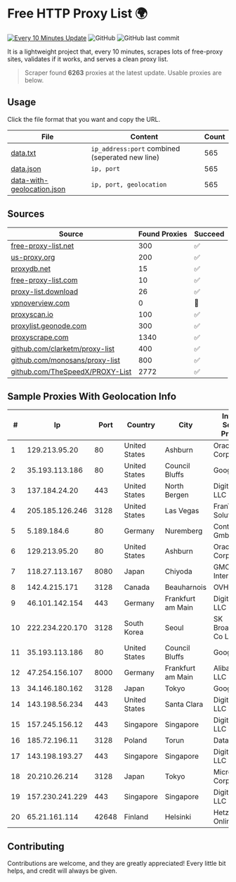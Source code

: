 
# Free HTTP Proxy List 🌍

[![Every 10 Minutes Update](https://github.com/mertguvencli/http-proxy-list/actions/workflows/main.yml/badge.svg?branch=main)](https://github.com/mertguvencli/http-proxy-list/actions/workflows/main.yml)
![GitHub](https://img.shields.io/github/license/mertguvencli/http-proxy-list)
![GitHub last commit](https://img.shields.io/github/last-commit/mertguvencli/http-proxy-list)

It is a lightweight project that, every 10 minutes, scrapes lots of free-proxy sites, validates if it works, and serves a clean proxy list.


> Scraper found **6263** proxies at the latest update. Usable proxies are below.

## Usage

Click the file format that you want and copy the URL.


|File|Content|Count|
|----|-------|-----|
|[data.txt](https://raw.githubusercontent.com/mertguvencli/http-proxy-list/main/proxy-list/data.txt)|`ip_address:port` combined (seperated new line)|565|
|[data.json](https://raw.githubusercontent.com/mertguvencli/http-proxy-list/main/proxy-list/data.json)|`ip, port`|565|
|[data-with-geolocation.json](https://raw.githubusercontent.com/mertguvencli/http-proxy-list/main/proxy-list/data-with-geolocation.json)|`ip, port, geolocation`|565|

## Sources

|Source|Found Proxies|Succeed|
|------|-------------|-------|
|[free-proxy-list.net](https://free-proxy-list.net)|300|✅|
|[us-proxy.org](https://www.us-proxy.org)|200|✅|
|[proxydb.net](http://proxydb.net)|15|✅|
|[free-proxy-list.com](https://free-proxy-list.com/?page=&port=&type%5B%5D=http&type%5B%5D=https&up_time=0&search=Search)|10|✅|
|[proxy-list.download](https://www.proxy-list.download/HTTP)|26|✅|
|[vpnoverview.com](https://vpnoverview.com/privacy/anonymous-browsing/free-proxy-servers)|0|🚫|
|[proxyscan.io](https://www.proxyscan.io)|100|✅|
|[proxylist.geonode.com](https://proxylist.geonode.com/api/proxy-list?limit=300&page=1&sort_by=lastChecked&sort_type=desc&protocols=http,https)|300|✅|
|[proxyscrape.com](https://api.proxyscrape.com/v2/?request=displayproxies&protocol=http&timeout=10000&country=all&ssl=all&anonymity=all)|1340|✅|
|[github.com/clarketm/proxy-list](https://raw.githubusercontent.com/clarketm/proxy-list/master/proxy-list-raw.txt)|400|✅|
|[github.com/monosans/proxy-list](https://raw.githubusercontent.com/monosans/proxy-list/main/proxies/http.txt)|800|✅|
|[github.com/TheSpeedX/PROXY-List](https://raw.githubusercontent.com/TheSpeedX/PROXY-List/master/http.txt)|2772|✅|


## Sample Proxies With Geolocation Info

|#|Ip|Port|Country|City|Internet Service Provider|
|-|--|----|-------|----|-------------------------|
|1|129.213.95.20|80|United States|Ashburn|Oracle Corporation|
|2|35.193.113.186|80|United States|Council Bluffs|Google LLC|
|3|137.184.24.20|443|United States|North Bergen|DigitalOcean, LLC|
|4|205.185.126.246|3128|United States|Las Vegas|FranTech Solutions|
|5|5.189.184.6|80|Germany|Nuremberg|Contabo GmbH|
|6|129.213.95.20|80|United States|Ashburn|Oracle Corporation|
|7|118.27.113.167|8080|Japan|Chiyoda|GMO Internet, Inc.|
|8|142.4.215.171|3128|Canada|Beauharnois|OVH SAS|
|9|46.101.142.154|443|Germany|Frankfurt am Main|DigitalOcean, LLC|
|10|222.234.220.170|3128|South Korea|Seoul|SK Broadband Co Ltd|
|11|35.193.113.186|80|United States|Council Bluffs|Google LLC|
|12|47.254.156.107|8000|Germany|Frankfurt am Main|Alibaba.com LLC|
|13|34.146.180.162|3128|Japan|Tokyo|Google LLC|
|14|143.198.56.234|443|United States|Santa Clara|DigitalOcean, LLC|
|15|157.245.156.12|443|Singapore|Singapore|DigitalOcean, LLC|
|16|185.72.196.11|3128|Poland|Torun|Data Space|
|17|143.198.193.27|443|Singapore|Singapore|DigitalOcean, LLC|
|18|20.210.26.214|3128|Japan|Tokyo|Microsoft Corporation|
|19|157.230.241.229|443|Singapore|Singapore|DigitalOcean, LLC|
|20|65.21.161.114|42648|Finland|Helsinki|Hetzner Online GmbH|



## Contributing

Contributions are welcome, and they are greatly appreciated! Every
little bit helps, and credit will always be given.

